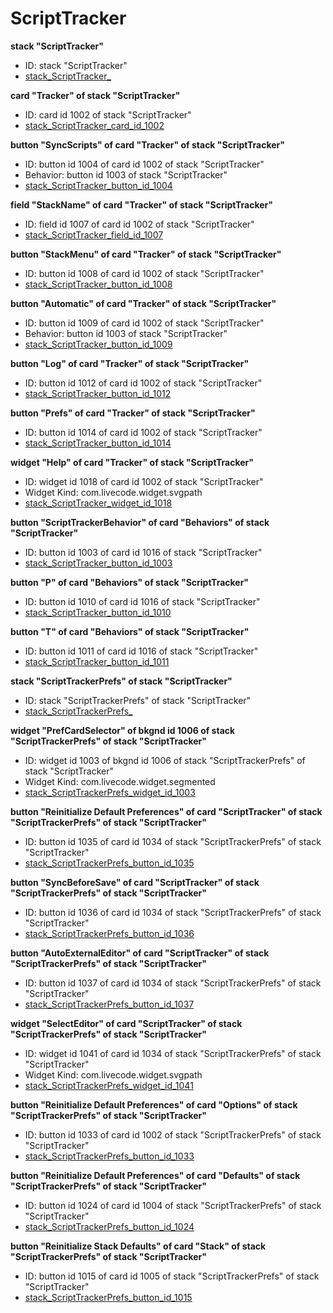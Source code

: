 # ScriptTracker
**stack "ScriptTracker"**
* ID: stack "ScriptTracker"
* [stack_ScriptTracker_](./ScriptTracker_Scripts/stack_ScriptTracker_.livecodescript)

**card "Tracker" of stack "ScriptTracker"**
* ID: card id 1002 of stack "ScriptTracker"
* [stack_ScriptTracker_card_id_1002](./ScriptTracker_Scripts/stack_ScriptTracker_card_id_1002.livecodescript)

**button "SyncScripts" of card "Tracker" of stack "ScriptTracker"**
* ID: button id 1004 of card id 1002 of stack "ScriptTracker"
* Behavior: button id 1003 of stack "ScriptTracker"
* [stack_ScriptTracker_button_id_1004](./ScriptTracker_Scripts/stack_ScriptTracker_button_id_1004.livecodescript)

**field "StackName" of card "Tracker" of stack "ScriptTracker"**
* ID: field id 1007 of card id 1002 of stack "ScriptTracker"
* [stack_ScriptTracker_field_id_1007](./ScriptTracker_Scripts/stack_ScriptTracker_field_id_1007.livecodescript)

**button "StackMenu" of card "Tracker" of stack "ScriptTracker"**
* ID: button id 1008 of card id 1002 of stack "ScriptTracker"
* [stack_ScriptTracker_button_id_1008](./ScriptTracker_Scripts/stack_ScriptTracker_button_id_1008.livecodescript)

**button "Automatic" of card "Tracker" of stack "ScriptTracker"**
* ID: button id 1009 of card id 1002 of stack "ScriptTracker"
* Behavior: button id 1003 of stack "ScriptTracker"
* [stack_ScriptTracker_button_id_1009](./ScriptTracker_Scripts/stack_ScriptTracker_button_id_1009.livecodescript)

**button "Log" of card "Tracker" of stack "ScriptTracker"**
* ID: button id 1012 of card id 1002 of stack "ScriptTracker"
* [stack_ScriptTracker_button_id_1012](./ScriptTracker_Scripts/stack_ScriptTracker_button_id_1012.livecodescript)

**button "Prefs" of card "Tracker" of stack "ScriptTracker"**
* ID: button id 1014 of card id 1002 of stack "ScriptTracker"
* [stack_ScriptTracker_button_id_1014](./ScriptTracker_Scripts/stack_ScriptTracker_button_id_1014.livecodescript)

**widget "Help" of card "Tracker" of stack "ScriptTracker"**
* ID: widget id 1018 of card id 1002 of stack "ScriptTracker"
* Widget Kind: com.livecode.widget.svgpath
* [stack_ScriptTracker_widget_id_1018](./ScriptTracker_Scripts/stack_ScriptTracker_widget_id_1018.livecodescript)

**button "ScriptTrackerBehavior" of card "Behaviors" of stack "ScriptTracker"**
* ID: button id 1003 of card id 1016 of stack "ScriptTracker"
* [stack_ScriptTracker_button_id_1003](./ScriptTracker_Scripts/stack_ScriptTracker_button_id_1003.livecodescript)

**button "P" of card "Behaviors" of stack "ScriptTracker"**
* ID: button id 1010 of card id 1016 of stack "ScriptTracker"
* [stack_ScriptTracker_button_id_1010](./ScriptTracker_Scripts/stack_ScriptTracker_button_id_1010.livecodescript)

**button "T" of card "Behaviors" of stack "ScriptTracker"**
* ID: button id 1011 of card id 1016 of stack "ScriptTracker"
* [stack_ScriptTracker_button_id_1011](./ScriptTracker_Scripts/stack_ScriptTracker_button_id_1011.livecodescript)

**stack "ScriptTrackerPrefs" of stack "ScriptTracker"**
* ID: stack "ScriptTrackerPrefs" of stack "ScriptTracker"
* [stack_ScriptTrackerPrefs_](./ScriptTracker_Scripts/stack_ScriptTrackerPrefs_.livecodescript)

**widget "PrefCardSelector" of bkgnd id 1006 of stack "ScriptTrackerPrefs" of stack "ScriptTracker"**
* ID: widget id 1003 of bkgnd id 1006 of stack "ScriptTrackerPrefs" of stack "ScriptTracker"
* Widget Kind: com.livecode.widget.segmented
* [stack_ScriptTrackerPrefs_widget_id_1003](./ScriptTracker_Scripts/stack_ScriptTrackerPrefs_widget_id_1003.livecodescript)

**button "Reinitialize Default Preferences" of card "ScriptTracker" of stack "ScriptTrackerPrefs" of stack "ScriptTracker"**
* ID: button id 1035 of card id 1034 of stack "ScriptTrackerPrefs" of stack "ScriptTracker"
* [stack_ScriptTrackerPrefs_button_id_1035](./ScriptTracker_Scripts/stack_ScriptTrackerPrefs_button_id_1035.livecodescript)

**button "SyncBeforeSave" of card "ScriptTracker" of stack "ScriptTrackerPrefs" of stack "ScriptTracker"**
* ID: button id 1036 of card id 1034 of stack "ScriptTrackerPrefs" of stack "ScriptTracker"
* [stack_ScriptTrackerPrefs_button_id_1036](./ScriptTracker_Scripts/stack_ScriptTrackerPrefs_button_id_1036.livecodescript)

**button "AutoExternalEditor" of card "ScriptTracker" of stack "ScriptTrackerPrefs" of stack "ScriptTracker"**
* ID: button id 1037 of card id 1034 of stack "ScriptTrackerPrefs" of stack "ScriptTracker"
* [stack_ScriptTrackerPrefs_button_id_1037](./ScriptTracker_Scripts/stack_ScriptTrackerPrefs_button_id_1037.livecodescript)

**widget "SelectEditor" of card "ScriptTracker" of stack "ScriptTrackerPrefs" of stack "ScriptTracker"**
* ID: widget id 1041 of card id 1034 of stack "ScriptTrackerPrefs" of stack "ScriptTracker"
* Widget Kind: com.livecode.widget.svgpath
* [stack_ScriptTrackerPrefs_widget_id_1041](./ScriptTracker_Scripts/stack_ScriptTrackerPrefs_widget_id_1041.livecodescript)

**button "Reinitialize Default Preferences" of card "Options" of stack "ScriptTrackerPrefs" of stack "ScriptTracker"**
* ID: button id 1033 of card id 1002 of stack "ScriptTrackerPrefs" of stack "ScriptTracker"
* [stack_ScriptTrackerPrefs_button_id_1033](./ScriptTracker_Scripts/stack_ScriptTrackerPrefs_button_id_1033.livecodescript)

**button "Reinitialize Default Preferences" of card "Defaults" of stack "ScriptTrackerPrefs" of stack "ScriptTracker"**
* ID: button id 1024 of card id 1004 of stack "ScriptTrackerPrefs" of stack "ScriptTracker"
* [stack_ScriptTrackerPrefs_button_id_1024](./ScriptTracker_Scripts/stack_ScriptTrackerPrefs_button_id_1024.livecodescript)

**button "Reinitialize Stack Defaults" of card "Stack" of stack "ScriptTrackerPrefs" of stack "ScriptTracker"**
* ID: button id 1015 of card id 1005 of stack "ScriptTrackerPrefs" of stack "ScriptTracker"
* [stack_ScriptTrackerPrefs_button_id_1015](./ScriptTracker_Scripts/stack_ScriptTrackerPrefs_button_id_1015.livecodescript)

